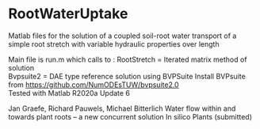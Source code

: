 # RootWaterUptake
Matlab files for the solution of a coupled soil-root water transport of a
simple root stretch with variable hydraulic properties over length

Main file is run.m which calls to : 
RootStretch   = Iterated matrix method of solution                
Bvpsuite2      =  DAE type reference solution using BVPSuite
Install BVPsuite from  https://github.com/NumODEsTUW/bvpsuite2.0       
Tested with Matlab R2020a Update 6

Jan Graefe, Richard Pauwels, Michael Bitterlich
Water flow within and towards plant roots – a new concurrent solution
In silico Plants (submitted)
